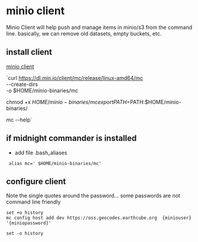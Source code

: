 # minio client
Minio Client will help push and manage items in minio/s3 from the command line.
basically, we can remove old datasets, empty buckets, etc.


## install client
[minio client](https://min.io/docs/minio/linux/reference/minio-mc.html?ref=docs)

`curl https://dl.min.io/client/mc/release/linux-amd64/mc \
--create-dirs \
-o $HOME/minio-binaries/mc

chmod +x $HOME/minio-binaries/mc
export PATH=$PATH:$HOME/minio-binaries/

mc --help`

## if midnight commander is installed
* add file .bash_aliases

 ` alias mc=' $HOME/minio-binaries/mc'`

## configure client

 Note the single quotes around the password... some passwords are   not command line friendly
```shell
set +o history
mc config host add dev https://oss.geocodes.earthcube.org  {miniouser} '{miniopassword}'

set -o history
```


